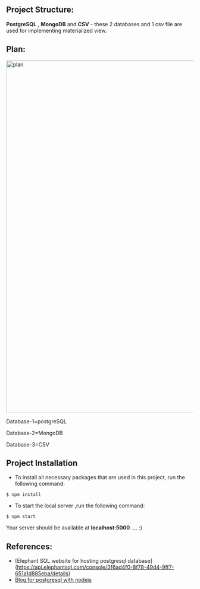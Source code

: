 ## Project Structure:
**PostgreSQL** , **MongoDB**  and **CSV** - these 2  databases and 1 csv file are used for implementing materialized view.

## Plan:
<img width="946" alt="plan" src="https://user-images.githubusercontent.com/36130772/102591096-ae6a2580-413b-11eb-8561-7765b6c16f25.png">

Database-1=postgreSQL

Database-2=MongoDB

Database-3=CSV


## Project Installation

- To install all necessary packages that are used in this project, run the following command:

```
$ npm install  
```

- To start the local server ,run the following command:

```
$ npm start   
```
Your server should be available at  **localhost:5000** .... :)

## References:
- [Elephant SQL website for hosting postgresql database] (https://api.elephantsql.com/console/3f6ad4f0-8f78-49d4-9ff7-651a1d885eba/details)
- [Blog for postgresql with nodejs](https://node-postgres.com/features/connecting)
